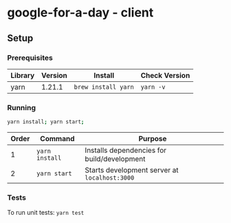 # google-for-a-day - client

## Setup

### Prerequisites

| Library | Version | Install             | Check Version |
| ------- | ------- | ------------------- | ------------- |
| yarn    | 1.21.1  | `brew install yarn` | `yarn -v`     |

### Running

```bash
yarn install; yarn start;
```

| Order | Command        | Purpose                                       |
| ----- | -------------- | --------------------------------------------- |
| 1     | `yarn install` | Installs dependencies for build/development   |
| 2     | `yarn start`   | Starts development server at `localhost:3000` |

### Tests

To run unit tests: `yarn test`

